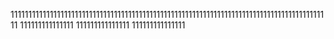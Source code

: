 111111111111111111111111111111111111111111111111111111111111111111111111111111111111111111
111111111111111
111111111111111
111111111111111
